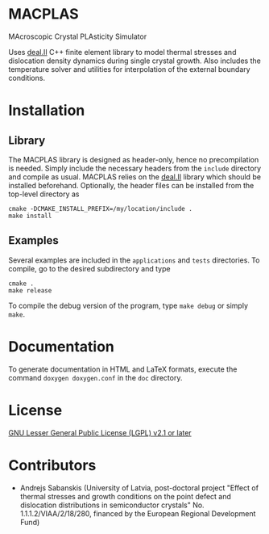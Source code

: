 # MACPLAS
MAcroscopic Crystal PLAsticity Simulator

Uses [deal.II](https://www.dealii.org/) C++ finite element library to model thermal stresses and dislocation density dynamics during single crystal growth.
Also includes the temperature solver and utilities for interpolation of the external boundary conditions.


# Installation
## Library
The MACPLAS library is designed as header-only, hence no precompilation is needed. Simply include the necessary headers from the ```include``` directory and compile as usual. MACPLAS relies on the [deal.II](https://www.dealii.org/) library which should be installed beforehand.
Optionally, the header files can be installed from the top-level directory as
```
cmake -DCMAKE_INSTALL_PREFIX=/my/location/include .
make install
```

## Examples
Several examples are included in the ```applications``` and ```tests``` directories. To compile, go to the desired subdirectory and type
```
cmake .
make release
```
To compile the debug version of the program, type ```make debug``` or simply ```make```.


# Documentation
To generate documentation in HTML and LaTeX formats, execute the command ```doxygen doxygen.conf``` in the ```doc``` directory.


# License
[GNU Lesser General Public License (LGPL) v2.1 or later](LICENSE)


# Contributors
 - Andrejs Sabanskis (University of Latvia, post-doctoral project "Effect of thermal stresses and growth conditions on the point defect and dislocation distributions in semiconductor crystals" No. 1.1.1.2/VIAA/2/18/280, financed by the European Regional Development Fund)
